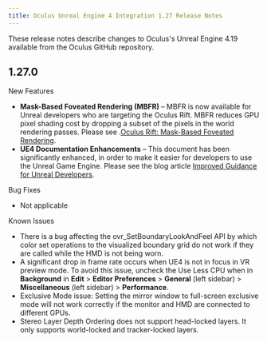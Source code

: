 ```yaml
---
title: Oculus Unreal Engine 4 Integration 1.27 Release Notes
---
```


These release notes describe changes to Oculus's Unreal Engine 4.19 available from the Oculus GitHub repository.

## 1.27.0

New Features

* **Mask-Based Foveated Rendering (MBFR)** – MBFR is now available for Unreal developers who are targeting the Oculus Rift. MBFR reduces GPU pixel shading cost by dropping a subset of the pixels in the world rendering passes. Please see .[Oculus Rift: Mask-Based Foveated Rendering](https://developer.oculus.com/documentation/unreal/latest/concepts/unreal-mbfr/).
* **UE4 Documentation Enhancements** – This document has been significantly enhanced, in order to make it easier for developers to use the Unreal Game Engine. Please see the blog article [Improved Guidance for Unreal Developers](https://developer.oculus.com/blog/improved-guidance-for-unreal-developers/).


Bug Fixes

* Not applicable


Known Issues

* There is a bug affecting the ovr\_SetBoundaryLookAndFeel API by which color set operations to the visualized boundary grid do not work if they are called while the HMD is not being worn.
* A significant drop in frame rate occurs when UE4 is not in focus in VR preview mode. To avoid this issue, uncheck the Use Less CPU when in **Background** in **Edit** &gt; **Editor Preferences** &gt; **General** (left sidebar) &gt; **Miscellaneous** (left sidebar) &gt; **Performance**.
* Exclusive Mode issue: Setting the mirror window to full-screen exclusive mode will not work correctly if the monitor and HMD are connected to different GPUs.
* Stereo Layer Depth Ordering does not support head-locked layers. It only supports world-locked and tracker-locked layers.

